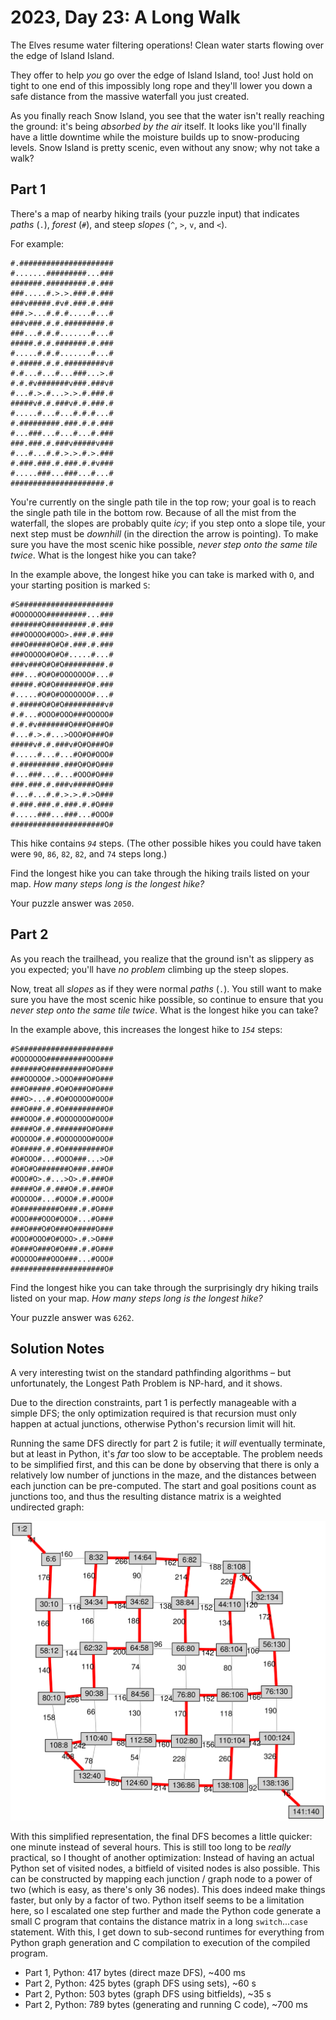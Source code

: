 # 2023, Day 23: A Long Walk

The Elves resume water filtering operations! Clean water starts flowing over the edge of Island Island.

They offer to help _you_ go over the edge of Island Island, too! Just hold on tight to one end of this impossibly long rope and they'll lower you down a safe distance from the massive waterfall you just created.

As you finally reach Snow Island, you see that the water isn't really reaching the ground: it's being _absorbed by the air_ itself. It looks like you'll finally have a little downtime while the moisture builds up to snow-producing levels. Snow Island is pretty scenic, even without any snow; why not take a walk?

## Part 1

There's a map of nearby hiking trails (your puzzle input) that indicates _paths_ (`.`), _forest_ (`#`), and steep _slopes_ (`^`, `>`, `v`, and `<`).

For example:

    #.#####################
    #.......#########...###
    #######.#########.#.###
    ###.....#.>.>.###.#.###
    ###v#####.#v#.###.#.###
    ###.>...#.#.#.....#...#
    ###v###.#.#.#########.#
    ###...#.#.#.......#...#
    #####.#.#.#######.#.###
    #.....#.#.#.......#...#
    #.#####.#.#.#########v#
    #.#...#...#...###...>.#
    #.#.#v#######v###.###v#
    #...#.>.#...>.>.#.###.#
    #####v#.#.###v#.#.###.#
    #.....#...#...#.#.#...#
    #.#########.###.#.#.###
    #...###...#...#...#.###
    ###.###.#.###v#####v###
    #...#...#.#.>.>.#.>.###
    #.###.###.#.###.#.#v###
    #.....###...###...#...#
    #####################.#
    

You're currently on the single path tile in the top row; your goal is to reach the single path tile in the bottom row. Because of all the mist from the waterfall, the slopes are probably quite _icy_; if you step onto a slope tile, your next step must be _downhill_ (in the direction the arrow is pointing). To make sure you have the most scenic hike possible, _never step onto the same tile twice_. What is the longest hike you can take?

In the example above, the longest hike you can take is marked with `O`, and your starting position is marked `S`:

    #S#####################
    #OOOOOOO#########...###
    #######O#########.#.###
    ###OOOOO#OOO>.###.#.###
    ###O#####O#O#.###.#.###
    ###OOOOO#O#O#.....#...#
    ###v###O#O#O#########.#
    ###...#O#O#OOOOOOO#...#
    #####.#O#O#######O#.###
    #.....#O#O#OOOOOOO#...#
    #.#####O#O#O#########v#
    #.#...#OOO#OOO###OOOOO#
    #.#.#v#######O###O###O#
    #...#.>.#...>OOO#O###O#
    #####v#.#.###v#O#O###O#
    #.....#...#...#O#O#OOO#
    #.#########.###O#O#O###
    #...###...#...#OOO#O###
    ###.###.#.###v#####O###
    #...#...#.#.>.>.#.>O###
    #.###.###.#.###.#.#O###
    #.....###...###...#OOO#
    #####################O#
    

This hike contains _`94`_ steps. (The other possible hikes you could have taken were `90`, `86`, `82`, `82`, and `74` steps long.)

Find the longest hike you can take through the hiking trails listed on your map. _How many steps long is the longest hike?_

Your puzzle answer was `2050`.

## Part 2

As you reach the trailhead, you realize that the ground isn't as slippery as you expected; you'll have _no problem_ climbing up the steep slopes.

Now, treat all _slopes_ as if they were normal _paths_ (`.`). You still want to make sure you have the most scenic hike possible, so continue to ensure that you _never step onto the same tile twice_. What is the longest hike you can take?

In the example above, this increases the longest hike to _`154`_ steps:

    #S#####################
    #OOOOOOO#########OOO###
    #######O#########O#O###
    ###OOOOO#.>OOO###O#O###
    ###O#####.#O#O###O#O###
    ###O>...#.#O#OOOOO#OOO#
    ###O###.#.#O#########O#
    ###OOO#.#.#OOOOOOO#OOO#
    #####O#.#.#######O#O###
    #OOOOO#.#.#OOOOOOO#OOO#
    #O#####.#.#O#########O#
    #O#OOO#...#OOO###...>O#
    #O#O#O#######O###.###O#
    #OOO#O>.#...>O>.#.###O#
    #####O#.#.###O#.#.###O#
    #OOOOO#...#OOO#.#.#OOO#
    #O#########O###.#.#O###
    #OOO###OOO#OOO#...#O###
    ###O###O#O###O#####O###
    #OOO#OOO#O#OOO>.#.>O###
    #O###O###O#O###.#.#O###
    #OOOOO###OOO###...#OOO#
    #####################O#
    

Find the longest hike you can take through the surprisingly dry hiking trails listed on your map. _How many steps long is the longest hike?_

Your puzzle answer was `6262`.

## Solution Notes

A very interesting twist on the standard pathfinding algorithms &ndash; but unfortunately, the Longest Path Problem is NP-hard, and it shows.

Due to the direction constraints, part 1 is perfectly manageable with a simple DFS; the only optimization required is that recursion must only happen at actual junctions, otherwise Python's recursion limit will hit.

Running the same DFS directly for part 2 is futile; it *will* eventually terminate, but at least in Python, it's *far* too slow to be acceptable. The problem needs to be simplified first, and this can be done by observing that there is only a relatively low number of junctions in the maze, and the distances between each junction can be pre-computed. The start and goal positions count as junctions too, and thus the resulting distance matrix is a weighted undirected graph:

![graph of my input with the longest path highlighted](graph.svg)

With this simplified representation, the final DFS becomes a little quicker: one minute instead of several hours. This is still too long to be _really_ practical, so I thought of another optimization: Instead of having an actual Python set of visited nodes, a bitfield of visited nodes is also possible. This can be constructed by mapping each junction / graph node to a power of two (which is easy, as there's only 36 nodes). This does indeed make things faster, but only by a factor of two. Python itself seems to be a limitation here, so I escalated one step further and made the Python code generate a small C program that contains the distance matrix in a long `switch`...`case` statement. With this, I get down to sub-second runtimes for everything from Python graph generation and C compilation to execution of the compiled program.

* Part 1, Python: 417 bytes (direct maze DFS), ~400 ms
* Part 2, Python: 425 bytes (graph DFS using sets), ~60 s
* Part 2, Python: 503 bytes (graph DFS using bitfields), ~35 s
* Part 2, Python: 789 bytes (generating and running C code), ~700 ms
